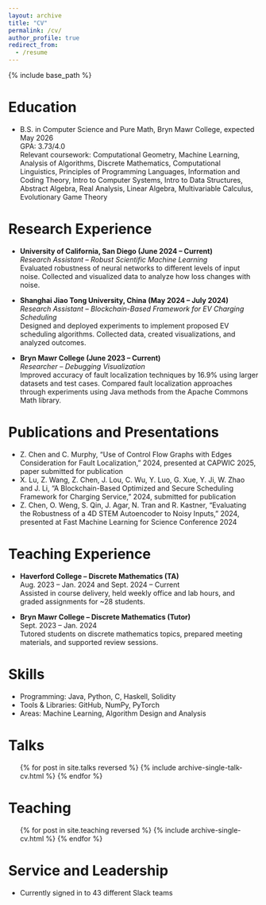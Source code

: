 ```yaml
---
layout: archive
title: "CV"
permalink: /cv/
author_profile: true
redirect_from:
  - /resume
---
```


{% include base_path %}

Education
======
* B.S. in Computer Science and Pure Math, Bryn Mawr College, expected May 2026  
  GPA: 3.73/4.0  
  Relevant coursework: Computational Geometry, Machine Learning, Analysis of Algorithms, Discrete Mathematics, Computational Linguistics, Principles of Programming Languages, Information and Coding Theory, Intro to Computer Systems, Intro to Data Structures, Abstract Algebra, Real Analysis, Linear Algebra, Multivariable Calculus, Evolutionary Game Theory

Research Experience
======
* **University of California, San Diego (June 2024 – Current)**  
  *Research Assistant – Robust Scientific Machine Learning*  
  Evaluated robustness of neural networks to different levels of input noise. Collected and visualized data to analyze how loss changes with noise.

* **Shanghai Jiao Tong University, China (May 2024 – July 2024)**  
  *Research Assistant – Blockchain-Based Framework for EV Charging Scheduling*  
  Designed and deployed experiments to implement proposed EV scheduling algorithms. Collected data, created visualizations, and analyzed outcomes.

* **Bryn Mawr College (June 2023 – Current)**  
  *Researcher – Debugging Visualization*  
  Improved accuracy of fault localization techniques by 16.9% using larger datasets and test cases. Compared fault localization approaches through experiments using Java methods from the Apache Commons Math library.

Publications and Presentations
======
* Z. Chen and C. Murphy, “Use of Control Flow Graphs with Edges Consideration for Fault Localization,” 2024, presented at CAPWIC 2025, paper submitted for publication  
* X. Lu, Z. Wang, Z. Chen, J. Lou, C. Wu, Y. Luo, G. Xue, Y. Ji, W. Zhao and J. Li, “A Blockchain-Based Optimized and Secure Scheduling Framework for Charging Service,” 2024, submitted for publication  
* Z. Chen, O. Weng, S. Qin, J. Agar, N. Tran and R. Kastner, “Evaluating the Robustness of a 4D STEM Autoencoder to Noisy Inputs,” 2024, presented at Fast Machine Learning for Science Conference 2024

Teaching Experience
======
* **Haverford College – Discrete Mathematics (TA)**  
  Aug. 2023 – Jan. 2024 and Sept. 2024 – Current  
  Assisted in course delivery, held weekly office and lab hours, and graded assignments for ~28 students.

* **Bryn Mawr College – Discrete Mathematics (Tutor)**  
  Sept. 2023 – Jan. 2024  
  Tutored students on discrete mathematics topics, prepared meeting materials, and supported review sessions.

Skills
======
* Programming: Java, Python, C, Haskell, Solidity  
* Tools & Libraries: GitHub, NumPy, PyTorch  
* Areas: Machine Learning, Algorithm Design and Analysis

Talks
======
<ul>{% for post in site.talks reversed %}
  {% include archive-single-talk-cv.html %}
{% endfor %}</ul>

Teaching
======
<ul>{% for post in site.teaching reversed %}
  {% include archive-single-cv.html %}
{% endfor %}</ul>

Service and Leadership
======
* Currently signed in to 43 different Slack teams
